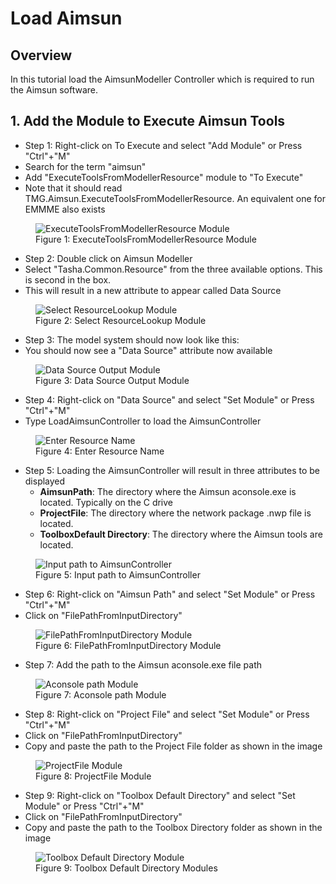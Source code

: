 # **Load Aimsun**

## Overview
In this tutorial load the AimsunModeller Controller which is required to run the Aimsun software.


## 1. Add the Module to Execute Aimsun Tools
* Step 1: Right-click on To Execute and select "Add Module" or Press "Ctrl"+"M"
* Search for the term "aimsun"
* Add "ExecuteToolsFromModellerResource" module to "To Execute"
* Note that it should read TMG.Aimsun.ExecuteToolsFromModellerResource. An equivalent one for EMMME also exists<br />

<figure>
    <img src="images/Image10.jpg"
         alt="ExecuteToolsFromModellerResource Module">
    <figcaption>Figure 1: ExecuteToolsFromModellerResource Module</figcaption>
</figure>

* Step 2: Double click on Aimsun Modeller
* Select "Tasha.Common.Resource" from the three available options. This is second in the box.
* This will result in a new attribute to appear called Data Source<br />

<figure>
    <img src="images/Image11.jpg"
         alt="Select ResourceLookup Module">
    <figcaption>Figure 2: Select ResourceLookup Module</figcaption>
</figure>

* Step 3: The model system should now look like this:
* You should now see a "Data Source" attribute now available

<figure>
    <img src="images/Image12.jpg"
         alt="Data Source Output Module">
    <figcaption>Figure 3: Data Source Output Module</figcaption>
</figure>

* Step 4: Right-click on "Data Source" and select "Set Module" or Press "Ctrl"+"M"
* Type LoadAimsunController to load the AimsunController<br />

<figure>
    <img src="images/Image13.jpg"
         alt="Enter Resource Name">
    <figcaption>Figure 4: Enter Resource Name</figcaption>
</figure>

* Step 5: Loading the AimsunController will result in three attributes to be displayed
    * **AimsunPath**: The directory where the Aimsun aconsole.exe is located. Typically on the C drive
    * **ProjectFile**: The directory where the network package .nwp file is located.
    * **ToolboxDefault Directory**: The directory where the Aimsun tools are located.

<figure>
    <img src="images/Image14.jpg"
         alt="Input path to AimsunController">
    <figcaption>Figure 5: Input path to AimsunController</figcaption>
</figure>

* Step 6: Right-click on "Aimsun Path" and select "Set Module" or Press "Ctrl"+"M"
* Click on "FilePathFromInputDirectory"

<figure>
    <img src="images/Image15.jpg"
         alt="FilePathFromInputDirectory Module">
    <figcaption>Figure 6: FilePathFromInputDirectory Module</figcaption>
</figure>

* Step 7: Add the path to the Aimsun aconsole.exe file path

<figure>
    <img src="images/Image16.jpg"
         alt="Aconsole path Module">
    <figcaption>Figure 7: Aconsole path Module</figcaption>
</figure>

* Step 8: Right-click on "Project File" and select "Set Module" or Press "Ctrl"+"M"
* Click on "FilePathFromInputDirectory"
* Copy and paste the path to the Project File folder as shown in the image

<figure>
    <img src="images/Image17.jpg"
         alt="ProjectFile Module">
    <figcaption>Figure 8: ProjectFile Module</figcaption>
</figure>

* Step 9: Right-click on "Toolbox Default Directory" and select "Set Module" or Press "Ctrl"+"M"
* Click on "FilePathFromInputDirectory"
* Copy and paste the path to the Toolbox Directory folder as shown in the image

<figure>
    <img src="images/Image18.jpg"
         alt="Toolbox Default Directory Module">
    <figcaption>Figure 9: Toolbox Default Directory Modules</figcaption>
</figure>